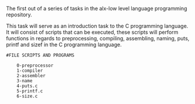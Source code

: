 The first out of a series of tasks in the alx-low level language programming repository.

This task will serve as an introduction task to the C programming language. It will consist of scripts that can be executed, these scripts will perform functions in regards to preprocessing, compiling, assembling, naming, puts, printf and sizef in the C programming language.

	

	#FILE SCRIPTS AND PROGRAMS

		0-preprocessor
		1-compiler
		2-assembler
		3-name
		4-puts.c
		5-printf.c
		6-size.c
